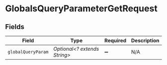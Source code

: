 # GlobalsQueryParameterGetRequest


## Fields

| Field                        | Type                         | Required                     | Description                  |
| ---------------------------- | ---------------------------- | ---------------------------- | ---------------------------- |
| `globalQueryParam`           | *Optional<? extends String>* | :heavy_minus_sign:           | N/A                          |